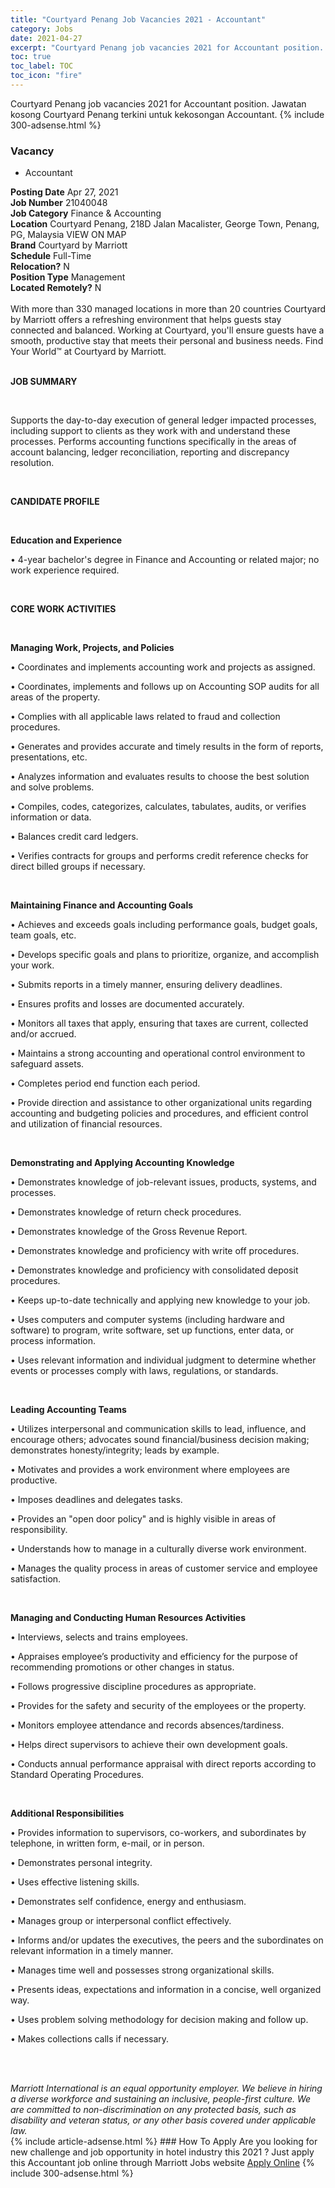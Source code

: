 ```yaml
---
title: "Courtyard Penang Job Vacancies 2021 - Accountant" 
category: Jobs 
date: 2021-04-27 
excerpt: "Courtyard Penang job vacancies 2021 for Accountant position. Jawatan kosong Courtyard Penang terkini untuk kekosongan Accountant." 
toc: true 
toc_label: TOC 
toc_icon: "fire" 
--- 
```


Courtyard Penang job vacancies 2021 for Accountant position. Jawatan kosong Courtyard Penang terkini untuk kekosongan Accountant. 
{% include 300-adsense.html %} 
### Vacancy 
- Accountant 
<div><div><b>Posting Date</b> Apr 27, 2021<br><b>Job Number</b> 21040048<br><b>Job Category</b> Finance &amp; Accounting<br><b>Location</b> Courtyard Penang, 218D Jalan Macalister, George Town, Penang, PG, Malaysia VIEW ON MAP<br><b>Brand</b> Courtyard by Marriott<br><b>Schedule</b> Full-Time<br><b>Relocation?</b> N<br><b>Position Type</b> Management<br><b>Located Remotely?</b> N<br><br><div>    With more than 330 managed locations in more than 20 countries Courtyard by Marriott offers a refreshing environment that helps guests stay connected and balanced. Working at Courtyard, you'll ensure guests have a smooth, productive stay that meets their personal and business needs. Find Your World&#8482; at Courtyard by Marriott.    </div><br></div><div> <p><strong>JOB SUMMARY</strong></p> <p>&#160;</p> <p>Supports the day-to-day execution of general ledger impacted processes, including support to clients as they work with and understand these processes. Performs accounting functions specifically in the areas of account balancing, ledger reconciliation, reporting and discrepancy resolution.</p> <p>&#160;</p> <p><strong>CANDIDATE PROFILE </strong></p> <p>&#160;</p> <p><strong>Education and Experience</strong></p> <p>&#8226; 4-year bachelor's degree in Finance and Accounting or related major; no work experience required.</p> <p>&#160;</p> <p><strong>CORE WORK ACTIVITIES</strong></p> <p>&#160;</p> <p><strong>Managing Work, Projects, and Policies </strong></p> <p>&#8226; Coordinates and implements accounting work and projects as assigned.</p> <p>&#8226; Coordinates, implements and follows up on Accounting SOP audits for all areas of the property.</p> <p>&#8226; Complies with all applicable laws related to fraud and collection procedures.</p> <p>&#8226; Generates and provides accurate and timely results in the form of reports, presentations, etc.</p> <p>&#8226; Analyzes information and evaluates results to choose the best solution and solve problems.</p> <p>&#8226; Compiles, codes, categorizes, calculates, tabulates, audits, or verifies information or data.</p> <p>&#8226; Balances credit card ledgers.</p> <p>&#8226; Verifies contracts for groups and performs credit reference checks for direct billed groups if necessary.</p> <p>&#160;</p> <p><strong>Maintaining Finance and Accounting Goals</strong></p> <p>&#8226; Achieves and exceeds goals including performance goals, budget goals, team goals, etc.</p> <p>&#8226; Develops specific goals and plans to prioritize, organize, and accomplish your work.</p> <p>&#8226; Submits reports in a timely manner, ensuring delivery deadlines.</p> <p>&#8226; Ensures profits and losses are documented accurately.</p> <p>&#8226; Monitors all taxes that apply, ensuring that taxes are current, collected and/or accrued.</p> <p>&#8226; Maintains a strong accounting and operational control environment to safeguard assets.</p> <p>&#8226; Completes period end function each period.</p> <p>&#8226; Provide direction and assistance to other organizational units regarding accounting and budgeting policies and procedures, and efficient control and utilization of financial resources.</p> <p>&#160;</p> <p><strong>Demonstrating and Applying Accounting Knowledge </strong></p> <p>&#8226; Demonstrates knowledge of job-relevant issues, products, systems, and processes.</p> <p>&#8226; Demonstrates knowledge of return check procedures.</p> <p>&#8226; Demonstrates knowledge of the Gross Revenue Report.</p> <p>&#8226; Demonstrates knowledge and proficiency with write off procedures.</p> <p>&#8226; Demonstrates knowledge and proficiency with consolidated deposit procedures.</p> <p>&#8226; Keeps up-to-date technically and applying new knowledge to your job.</p> <p>&#8226; Uses computers and computer systems (including hardware and software) to program, write software, set up functions, enter data, or process information.</p> <p>&#8226; Uses relevant information and individual judgment to determine whether events or processes comply with laws, regulations, or standards.</p> <p>&#160;</p> <p><strong>Leading Accounting Teams </strong></p> <p>&#8226; Utilizes interpersonal and communication skills to lead, influence, and encourage others; advocates sound financial/business decision making; demonstrates honesty/integrity; leads by example.</p> <p>&#8226; Motivates and provides a work environment where employees are productive.</p> <p>&#8226; Imposes deadlines and delegates tasks.</p> <p>&#8226; Provides an "open door policy" and is highly visible in areas of responsibility.</p> <p>&#8226; Understands how to manage in a culturally diverse work environment.</p> <p>&#8226; Manages the quality process in areas of customer service and employee satisfaction.</p> <p>&#160;</p> <p><strong>Managing and Conducting Human Resources Activities</strong></p> <p>&#8226; Interviews, selects and trains employees.</p> <p>&#8226; Appraises employee&#8217;s productivity and efficiency for the purpose of recommending promotions or other changes in status.</p> <p>&#8226; Follows progressive discipline procedures as appropriate.</p> <p>&#8226; Provides for the safety and security of the employees or the property.</p> <p>&#8226; Monitors employee attendance and records absences/tardiness.</p> <p>&#8226; Helps direct supervisors to achieve their own development goals.</p> <p>&#8226; Conducts annual performance appraisal with direct reports according to Standard Operating Procedures.</p> <p>&#160;</p> <p><strong>Additional Responsibilities </strong></p> <p>&#8226; Provides information to supervisors, co-workers, and subordinates by telephone, in written form, e-mail, or in person.</p> <p>&#8226; Demonstrates personal integrity.</p> <p>&#8226; Uses effective listening skills.</p> <p>&#8226; Demonstrates self confidence, energy and enthusiasm.</p> <p>&#8226; Manages group or interpersonal conflict effectively.</p> <p>&#8226; Informs and/or updates the executives, the peers and the subordinates on relevant information in a timely manner.</p> <p>&#8226; Manages time well and possesses strong organizational skills.</p> <p>&#8226; Presents ideas, expectations and information in a concise, well organized way.</p> <p>&#8226; Uses problem solving methodology for decision making and follow up.</p> <p>&#8226; Makes collections calls if necessary.</p> <p>&#160;</p> </div> <div> &#160;</div> <em>Marriott International is an equal opportunity employer.&#160;We believe in hiring a diverse workforce and sustaining an inclusive, people-first culture.&#160;We are committed to non-discrimination on&#160;any&#160;protected&#160;basis, such as disability and veteran status, or any other basis covered under applicable law.</em><br></div> 
{% include article-adsense.html %} 
### How To Apply 
Are you looking for new challenge and job opportunity in hotel industry this 2021 ?
Just apply this Accountant job online through Marriott Jobs website 
<a href="https://jobs.marriott.com/marriott/jobs/21040048?lang=en-us" class="btn btn--info" target="_blank" rel="nofollow noopenner">Apply Online</a> 
{% include 300-adsense.html %} 